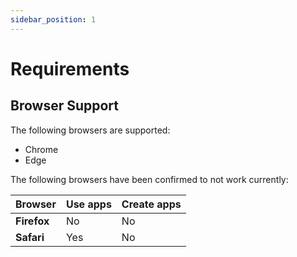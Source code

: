 ```yaml
---
sidebar_position: 1
---
```


# Requirements

## Browser Support

The following browsers are supported:

- Chrome
- Edge

The following browsers have been confirmed to not work currently:

| Browser | Use apps | Create apps |
| ------- | -------- | ----------- |
| **Firefox** | No | No |
| **Safari** | Yes | No |
